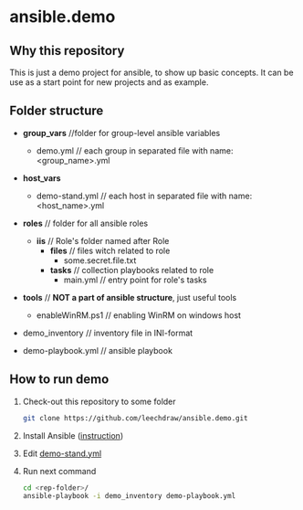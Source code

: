 # ansible.demo

## Why this repository

This is just a demo project for ansible, to show up basic concepts. It can be use as a start point for new projects and as example.

## Folder structure

- **group_vars** //folder for group-level ansible variables

  - demo.yml // each group in separated file with name: \<group_name\>.yml

- **host_vars**

  - demo-stand.yml // each host in separated file with name: \<host_name\>.yml

- **roles** // folder for all ansible roles

  - **iis** // Role's folder named after Role
    - **files** // files witch related to role
      - some.secret.file.txt 
    - **tasks** // collection playbooks related to role
      - main.yml // entry point for role's tasks

- **tools** // **NOT a part of ansible structure**, just useful tools

  - enableWinRM.ps1 // enabling WinRM on windows host

- demo_inventory // inventory file in INI-format

- demo-playbook.yml // ansible playbook


## How to run demo

1. Check-out this repository to some folder

   ```bash
   git clone https://github.com/leechdraw/ansible.demo.git
   ```

   

2. Install Ansible ([instruction](https://docs.ansible.com/ansible/latest/installation_guide/intro_installation.html))

3. Edit [demo-stand.yml](https://github.com/leechdraw/ansible.demo/blob/master/host_vars/demo-stand.yml)

4. Run next command

   ```bash
   cd <rep-folder>/
   ansible-playbook -i demo_inventory demo-playbook.yml
   ```

   